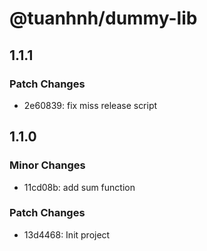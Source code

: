 # @tuanhnh/dummy-lib

## 1.1.1

### Patch Changes

- 2e60839: fix miss release script

## 1.1.0

### Minor Changes

- 11cd08b: add sum function

### Patch Changes

- 13d4468: Init project
